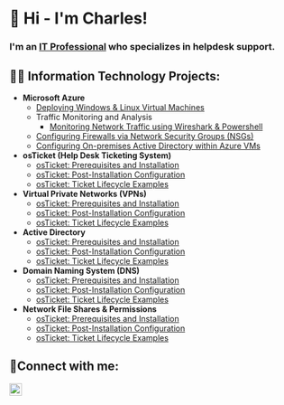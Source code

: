 ## <H1>👋 Hi - I'm Charles!</H1>

<h3>I'm an <a href="https://linkedin.com/in/csweet81" target="_blank">IT Professional</a> who specializes in helpdesk support.</h3>

<h2>👨‍💻 Information Technology Projects:</h2>

- <b>Microsoft Azure</b>
  - [Deploying Windows & Linux Virtual Machines](https://github.com/charlessweet81/azure-setup)
  - Traffic Monitoring and Analysis
    - [Monitoring Network Traffic using Wireshark & Powershell](https://github.com/charlessweet81/azure-network-protocols)
  - [Configuring Firewalls via Network Security Groups (NSGs)](https://github.com/charlessweet81/firewall-testing)
  - [Configuring On-premises Active Directory within Azure VMs](https://github.com/joshmadakorcc/configure-ad)
- <b>osTicket (Help Desk Ticketing System)</b>
  - [osTicket: Prerequisites and Installation](https://github.com/charlessweet1/osticket-prereqs)
  - [osTicket: Post-Installation Configuration](https://github.com/joshmadakorcc/post-install-config)
  - [osTicket: Ticket Lifecycle Examples](https://github.com/joshmadakorcc/ticket-lifecycle)
- <b>Virtual Private Networks (VPNs)</b>
  - [osTicket: Prerequisites and Installation](https://github.com/charlessweet1/osticket-prereqs)
  - [osTicket: Post-Installation Configuration](https://github.com/joshmadakorcc/post-install-config)
  - [osTicket: Ticket Lifecycle Examples](https://github.com/joshmadakorcc/ticket-lifecycle)
- <b>Active Directory</b>
  - [osTicket: Prerequisites and Installation](https://github.com/charlessweet1/osticket-prereqs)
  - [osTicket: Post-Installation Configuration](https://github.com/joshmadakorcc/post-install-config)
  - [osTicket: Ticket Lifecycle Examples](https://github.com/joshmadakorcc/ticket-lifecycle)
- <b>Domain Naming System (DNS)</b>
  - [osTicket: Prerequisites and Installation](https://github.com/charlessweet1/osticket-prereqs)
  - [osTicket: Post-Installation Configuration](https://github.com/joshmadakorcc/post-install-config)
  - [osTicket: Ticket Lifecycle Examples](https://github.com/joshmadakorcc/ticket-lifecycle)
- <b>Network File Shares & Permissions</b>
  - [osTicket: Prerequisites and Installation](https://github.com/charlessweet1/osticket-prereqs)
  - [osTicket: Post-Installation Configuration](https://github.com/joshmadakorcc/post-install-config)
  - [osTicket: Ticket Lifecycle Examples](https://github.com/joshmadakorcc/ticket-lifecycle)



  

<h2>🤳Connect with me:</h2>

[<img align="left" alt="Josh | LinkedIn" width="22px" src="https://cdn.jsdelivr.net/npm/simple-icons@v3/icons/linkedin.svg" />][linkedin]

[linkedin]: https://linkedin.com/in/csweet81




<!--
**charlessweet81/charlessweet81** is a ✨ _special_ ✨ repository because its `README.md` (this file) appears on your GitHub profile.

Here are some ideas to get you started:

- 🔭 I’m currently working on ...
- 🌱 I’m currently learning ...
- 👯 I’m looking to collaborate on ...
- 🤔 I’m looking for help with ...
- 💬 Ask me about ...
- 📫 How to reach me: ...
- 😄 Pronouns: ...
- ⚡ Fun fact: ...
-->
